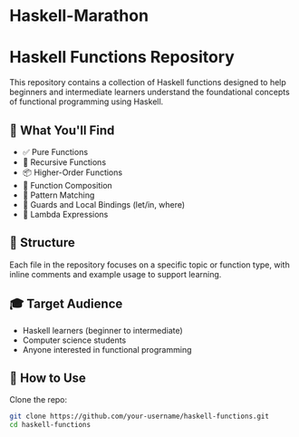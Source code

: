 # Haskell-Marathon
# Haskell Functions Repository

This repository contains a collection of Haskell functions designed to help beginners and intermediate learners understand the foundational concepts of functional programming using Haskell.

## 🔧 What You'll Find

- ✅ Pure Functions  
- 🔁 Recursive Functions  
- 📦 Higher-Order Functions  
- 🔗 Function Composition  
- 🎯 Pattern Matching  
- 📌 Guards and Local Bindings (let/in, where)
- 🧠 Lambda Expressions

## 📂 Structure

Each file in the repository focuses on a specific topic or function type, with inline comments and example usage to support learning.

## 🎓 Target Audience

- Haskell learners (beginner to intermediate)
- Computer science students
- Anyone interested in functional programming

## 🚀 How to Use

Clone the repo:

```bash
git clone https://github.com/your-username/haskell-functions.git
cd haskell-functions
